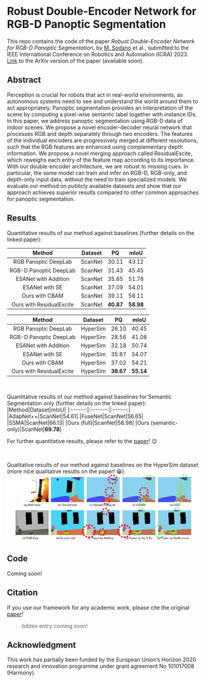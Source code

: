 # Robust Double-Encoder Network for RGB-D Panoptic Segmentation

This repo contains the code of the paper *Robust Double-Encoder Network for RGB-D Panoptic Segmentation*, by [M. Sodano](https://github.com/matteosodano) et al., submitted to the IEEE International Conference on Robotics and Automation (ICRA) 2023. [Link]() to the ArXiv version of the paper (available soon). 

## Abstract
Perception is crucial for robots that act in real-world environments, as autonomous systems need to see and understand the world around them to act appropriately. Panoptic segmentation provides an interpretation of the scene by computing a pixel-wise semantic label together with instance IDs. In this paper, we address panoptic segmentation using RGB-D data of indoor scenes. We propose a novel encoder-decoder neural network that processes RGB and depth separately through two encoders. The features of the individual encoders are progressively merged at different resolutions, such that the RGB features are enhanced using complementary depth information. We propose a novel merging approach called ResidualExcite, which reweighs each entry of the feature map according to its importance. With our double-encoder architecture, we are robust to missing cues. In particular, the same model can train and infer on RGB-D, RGB-only, and depth-only input data, without the need to train specialized models. We evaluate our method on publicly available datasets and show that our approach achieves superior results compared to other common approaches for panoptic segmentation.

## Results
Quantitative results of our method against baselines (further details on the linked paper):

|Method|Dataset|PQ|mIoU|
|:------:|:-------:|:------:|:-----:|
|RGB Panoptic DeepLab|ScanNet|30.11|43.12|
|RGB-D Panoptic DeepLab|ScanNet|31.43|45.45|
|ESANet with Addition|ScanNet|35.65|51.78|
|ESANet with SE|ScanNet|37.09|54.01|
|Ours with CBAM|ScanNet|39.11|58.11|
|Ours with ResidualExcite|ScanNet|**40.87**|**58.98**|

|Method|Dataset|PQ|mIoU|
|:------:|:-------:|:------:|:-----:|
|RGB Panoptic DeepLab|HyperSim|26.10|40.45|
|RGB-D Panoptic DeepLab|HyperSim|28.56|41.08|
|ESANet with Addition|HyperSim|32.18|50.74|
|ESANet with SE|HyperSim|35.87|54.07|
|Ours with CBAM|HyperSim|37.02|54.21|
|Ours with ResidualExcite|HyperSim|**38.67**|**55.14**|

<br/>

Quantitative results of our method against baselines for Semantic Segmentation only (further details on the linked paper):
|Method|Dataset|mIoU|
|:------:|:-------:|:------:|
|AdapNet++|ScanNet|54.61|
|FuseNet|ScanNet|56.65|
|SSMA|ScanNet|66.13|
|Ours (full)|ScanNet|58.98|
|Ours (semantic-only)|ScanNet|**69.78**|

For further quantitative results, please refer to the [paper]()! :wink:

<br/>

Qualitative results of our method against baselines on the HyperSim dataset (more nice qualitative results on the paper! :grin:):
![results](pics/hypersim1.jpg)

## Code
Coming soon!

## Citation
If you use our framework for any academic work, please cite the original [paper]()!

> bibtex entry coming soon!

## Acknowledgment
This work has partially been funded by the European Union’s Horizon 2020 research and innovation programme under grant agreement No 101017008 (Harmony).
